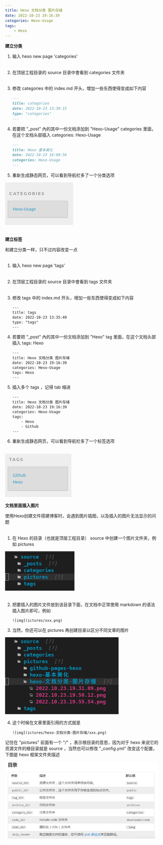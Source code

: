 ```yaml
---
title: Hexo 文档分类 图片存储
date: 2022-10-23 19:16:39
categories: Hexo-Usage
tags:
	- Hexo
---
```


**建立分类**<!--more-->
1. 输入 hexo new page 'categories'
######  
2. 在顶层工程目录的 source 目录中會看到 categories 文件夹
######   
3. 修改 categories 中的 index.md 开头，增加一些东西使得变成如下内容

	```markdown
	---
	title: categories
	date: 2022-10-23 13:30:15
	type: "categories"
	---
	```
4. 若要把 "_post" 內的其中一份文档添加到 "Hexo-Usage" categories 里面，在这个文档头部插入 categories: Hexo-Usage

	```markdown
	---
	title: Hexo 基本美化
	date: 2022-10-23 16:08:56
	categories: Hexo-Usage
	---
	```
5. 重新生成静态网页，可以看到导航栏多了一个分类选项

![](/pictures/hexo-文档分类-图片存储/2022.10.23.19.31.09.png)

######   

**建立标签**

和建立分类一样，只不过内容改变一点
######   
1. 输入 hexo new page 'tags'
######   
2. 在顶层工程目录的 source 目录中會看到 tags 文件夹
######   
3. 修改 tags 中的 index.md 开头，增加一些东西使得变成如下内容
	```
	---
	title: tags
	date: 2022-10-23 13:35:49
	type: "tags"
	---
	```
4. 若要把 "_post" 內的其中一份文档添加到 "Hexo" tag 里面，在这个文档头部插入 tags: Hexo
	```
	---
	title: Hexo 文档分类 图片存储
	date: 2022-10-23 19:16:39
	categories: Hexo-Usage
	tags: Hexo
	---
	
	```
5. 插入多个 tags ，记得 tab 缩进
	```
	---
	title: Hexo 文档分类 图片存储
	date: 2022-10-23 19:16:39
	categories: Hexo-Usage
	tags:
		- Hexo
		- Github
	---
	```
6. 重新生成静态网页，可以看到导航栏多了一个标签选项
###### 

![](/pictures/hexo-文档分类-图片存储/2022.10.23.19.50.12.png)

**文档里面插入图片**

使用Hexo创建文件搭建博客时，会遇到图片插图，以及插入的图片无法显示的问题
######  

1. 在 Hexo 的目录（也就是顶层工程目录） source 中创建一个图片文件夹，例如 pictures

![](/pictures/hexo-文档分类-图片存储/2022.10.23.19.55.54.png)

######  
2. 把要插入的图片文件放到该目录下面，在文档中正常使用 markdown 的语法插入图片即可，例如

	```
	![img](ictures/xxx.png)
	```

3. 当然，你还可以在 pictures 再创建目录以区分不同文章的图片

![](/pictures/hexo-文档分类-图片存储/2022.10.23.20.00.11.png)

4. 这个时候在文章里面引用的方式就是

	```
	![img](ictures/hexo-文档分类-图片存储/xxx.png)
	```

记住在 "pictures" 前面有一个 "/" ，表示根目录的意思，因为对于 hexo 来说它的资源文件的根目录就是 source ，当然也可以修改 "_config.yml" 改变这个配置，下图是 hexo 框架文件夹描述

![](/pictures/hexo-文档分类-图片存储/20191220164252492.png)




